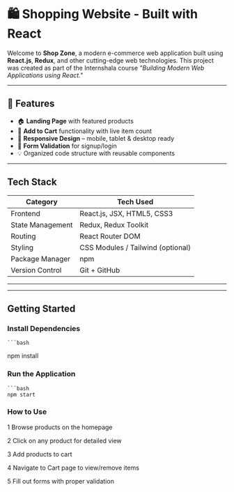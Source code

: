 # 🛍️ Shopping Website - Built with React

Welcome to **Shop Zone**, a modern e-commerce web application built using **React.js**, **Redux**, and other cutting-edge web technologies. This project was created as part of the Internshala course *"Building Modern Web Applications using React."*

---

## 🌟 Features

- 🏠 **Landing Page** with featured products
- 🛒 **Add to Cart** functionality with live item count
- 📱 **Responsive Design** – mobile, tablet & desktop ready
- 📃 **Form Validation** for signup/login
- 💡 Organized code structure with reusable components

---

## Tech Stack

| Category        | Tech Used                     |
|----------------|-------------------------------|
| Frontend        | React.js, JSX, HTML5, CSS3     |
| State Management| Redux, Redux Toolkit           |
| Routing         | React Router DOM               |
| Styling         | CSS Modules / Tailwind (optional) |
| Package Manager | npm                           |
| Version Control | Git + GitHub                   |

---


---

## Getting Started

### Install Dependencies
    ```bash
   npm install

### Run the Application
    ```bash
    npm start

### How to Use
1 Browse products on the homepage

2 Click on any product for detailed view

3 Add products to cart

4 Navigate to Cart page to view/remove items

5 Fill out forms with proper validation




